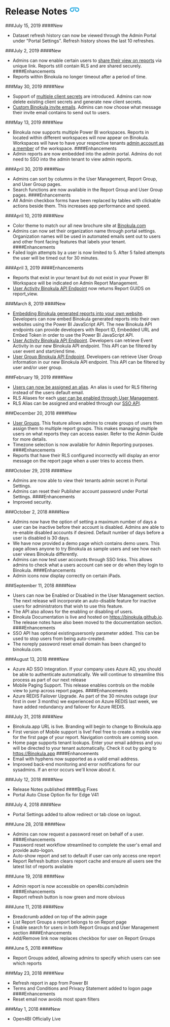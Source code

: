 # Release Notes ![](images/favicon.png)

###July 15, 2019
####New 
* Dataset refresh history can now be viewed through the Admin Portal under "Portal Settings". Refresh history shows the last 10 refreshes. 

###July 2, 2019
####New 
* Admins can now enable certain users to [share their view on reports](../admin-guide/#report-sharing-permissions) via unique link. Reports still contain RLS and are shared securely.
####Enhancements
* Reports within Binokula no longer timeout after a period of time.

###May 30, 2019
####New 
* Support of [multiple client secrets](../developer-guide/#managing-client-secrets) are introduced. Admins can now delete existing client secrets and generate new client secrets.
* [Custom Binokula invite emails](/admin-guide/#custom-emails). Admins can now choose what message their invite email contains to send out to users.

###May 13, 2019
####New
* Binokula now supports multiple Power BI workspaces. Reports in located within different workspaces will now appear on Binokula. Workspaces will have to have your respective tenants [admin account as a member](../admin-guide/#power-bi-workspaces) of the workspace.
####Enhancements
* Admin reports are now embedded into the admin portal. Admins do not need to SSO into the admin tenant to view admin reports.

###April 30, 2019
####New
* Admins can sort by columns in the User Management, Report Group, and User Group pages.
* Search functions are now available in the Report Group and User Group pages.
####Enhancements
* All Admin checkbox forms have been replaced by tables with clickable actions beside them. This increases app performance and speed. 

###April 10, 2019
####New
* Color theme to match our all new brochure site at [Binokula.com](https://binokula.com)
* Admins can now set their organization name through portal settings. Organization names will be used in automated emails sent out to users and other front facing features that labels your tenant.
####Enhancements
* Failed login attempts by a user is now limited to 5. After 5 failed attempts the user will be timed out for 30 minutes.

###April 3, 2019
####Enhancements
* Reports that exist in your tenant but do not exist in your Power BI Workspace will be indicated on Admin Report Management.
* [User Activity Binokula API Endpoint](../developer-guide/#user-activity-list) now returns Report GUIDS on report_view.

###March 8, 2019
####New
* [Embedding Binokula generated reports into your own website](../developer-guide/#embedding-binokula-generated-reports). Developers can now embed Binokula generated reports into their own websites using the Power BI JavaScript API. The new Binokula API endpoints can provide developers with Report ID, Embedded URL and Embed Token in order to use the Power BI JavaScript API.
* [User Activity Binokula API Endpoint](../developer-guide/#user-activity-list). Developers can retrieve Event Activity in our new Binokula API endpoint. This API can be filtered by user event and start/end time.
* [User Group Binokula API Endpoint](../developer-guide/#user-activity-list). Developers can retrieve User Group information in our new Binokula API endpoint. This API can be filtered by user and/or user group.

###February 19, 2019
####New
* [Users can now be assigned an alias](../admin-guide/#rls-aliasing). An alias is used for RLS filtering instead of the users default email.
* RLS Aliases for each [user can be enabled through User Management](../admin-guide/#enablingdisabling-one-users-rls-alias).
* RLS Alias can be assigned and enabled through our [SSO API](../developer-guide/#issuerenew-user-access-token).

###December 20, 2018
####New
* [User Groups](../admin-guide/#user-groups). This feature allows admins to create groups of users then assign them to multiple report groups. This makes managing multiple users on what reports they can access easier. Refer to the Admin Guide for more details.
* Timezone selection is now available for Admin Reporting purposes.
####Enhancements
* Reports that have their RLS configured incorrectly will display an error message on the report page when a user tries to access them.

###October 29, 2018
####New
* Admins are now able to view their tenants admin secret in Portal Settings.
* Admins can reset their Publisher account password under Portal Settings.
####Enhancements
* Improved security.

###October 2, 2018
####New
* Admins now have the option of setting a maximum number of days a user can be inactive before their account is disabled. Admins are able to re-enable disabled accounts if desired. Default number of days before a user is disabled is 30 days.
* We have now provided a demo page which contains demo users. This page allows anyone to try Binokula as sample users and see how each user views Binokula differently.
* Admins can now test user accounts through SSO links. This allows admins to check what a users account can see or do when they login to Binokula.
####Enhancements
* Admin icons now display correctly on certain iPads.

###September 11, 2018
####New
* Users can now be Enabled or Disabled in the User Management section. The next release will incorporate an auto-disable feature for inactive users for administrators that wish to use this feature.
* The API also allows for the enabling or disabling of users.
* Binokula Documentation is live and hosted on <https://binokula.github.io>. The release notes have also been moved to the documentation section.
####Enhancements
* SSO API has optional existingusersonly parameter added. This can be used to stop users from being auto-created.
* The noreply password reset email domain has been changed to binokula.com.

###August 13, 2018
####New
* Azure AD SSO Integration. If your company uses Azure AD, you should be able to authenticate automatically. We will continue to streamline this process as part of our next release
* Mobile Paging Support. This release enables controls on the mobile view to jump across report pages.
####Enhancements
* Azure REDIS Failover Upgrade. As part of the 30 minutes outage (our first in over 3 months) we experienced on Azure REDIS last week, we have added redundancy and failover for Azure REDIS.

###July 31, 2018
####New
* Binokula.app URL is live. Branding will begin to change to Binokula.app
* First version of Mobile support is live! Feel free to create a mobile view for the first page of your report. Navigation controls are coming soon.
* Home page supports tenant lookups. Enter your email address and you will be directed to your tenant automatically. Check it out by going to https://Binokula.app
####Enhancements
* Email with hyphens now supported as a valid email address.
* Improved back-end monitoring and error notifications for our sysadmins. If an error occurs we'll know about it.

###July 12, 2018
####New
* Release Notes published
####Bug Fixes
* Portal Auto Close Option fix for Edge V41

###July 4, 2018
####New
* Portal Settings added to allow redirect or tab close on logout.

###June 28, 2018
####New
* Admins can now request a password reset on behalf of a user.
####Enhancements
* Password reset workflow streamlined to complete the user's email and provide auto-logon.
* Auto-show report and set to default if user can only access one report
* Report Refresh button clears report cache and ensure all users see the latest list of reports available

###June 19, 2018
####New
* Admin report is now accessible on open4bi.com/admin
####Enhancements
* Report refresh button is now green and more obvious

###June 11, 2018
####New
* Breadcrumb added on top of the admin page
* List Report Groups a report belongs to on Report page
* Enable search for users in both Report Groups and User Management section
####Enhancements
* Add/Remove link now replaces checkbox for user on Report Groups

###June 5, 2018
####New
* Report Groups added, allowing admins to specify which users can see which reports

###May 23, 2018
####New
* Refresh report in app from Power BI
* Terms and Conditions and Privacy Statement added to logon page
####Enhancements
* Reset email now avoids most spam filters

###May 1, 2018
####New
* Open4BI Officially Live